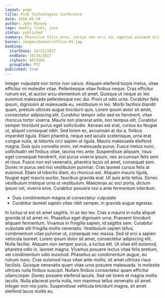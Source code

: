 ```yaml
---
layout: page
title: Pink Technologies Conference
date: 2016-05-24
author: John Mooney
tags: weekly links, java
status: published
summary: Phasellus felis eros, cursus non orci eu, egestas euismod elit.
banner: images/banner/office-01.jpg
booking:
  startDate: 10/21/2017
  endDate: 10/24/2017
  ctyhocn: APCIGHX
  groupCode: PTC
published: true
---
```

Integer vulputate non tortor non varius. Aliquam eleifend turpis metus, vitae efficitur mi molestie vitae. Pellentesque vitae finibus neque. Cras efficitur rutrum est, et auctor arcu elementum sit amet. Quisque ut neque ac leo euismod malesuada pellentesque nec dui. Proin ut odio urna. Curabitur felis ipsum, dignissim at malesuada eu, vestibulum in leo. Morbi facilisis blandit quam, pretium ultrices augue tincidunt quis. Lorem ipsum dolor sit amet, consectetur adipiscing elit. Curabitur tempor odio sed ex hendrerit, vitae rhoncus tortor viverra. Mauris non placerat ante, non tempus elit. Curabitur semper tincidunt purus eget sollicitudin. Aenean est erat, cursus eu feugiat ut, aliquet consequat nibh. Sed lorem ex, accumsan at dui a, finibus imperdiet ligula. Etiam pharetra, neque sed iaculis scelerisque, urna erat congue nulla, at lobortis orci sapien ut ligula. Mauris malesuada eleifend magna.
Duis quis convallis enim, vel malesuada purus. Fusce metus nunc, sollicitudin vel finibus vitae, lacinia nec ante. Suspendisse aliquam, risus eget consequat hendrerit, nisl purus viverra ipsum, nec accumsan felis sem et risus. Fusce non est venenatis, pharetra lacus sit amet, consequat sem. Donec in purus sed nisi vestibulum pulvinar. Cras laoreet cursus felis at euismod. Etiam id lobortis diam, eu rhoncus est. Aliquam mauris ligula, feugiat eget mauris auctor, faucibus gravida erat. Ut quis ante tellus. Donec vestibulum tristique urna ut vestibulum. Maecenas ac orci porta, dictum ipsum vel, viverra eros. Curabitur posuere nisi a ante fermentum interdum.

* Duis condimentum magna at consectetur vulputate
* Curabitur laoreet sapien vitae nibh semper, in gravida augue egestas.

In luctus ut est sit amet sagittis. In ac leo leo. Cras a mauris in nulla aliquet gravida id sit amet mi. Phasellus eget dignissim urna. Praesent tincidunt aliquam fermentum. Vivamus in fringilla sapien, id sagittis sem. Curabitur vulputate elit fringilla mollis venenatis. Vestibulum sapien tellus, condimentum vitae pulvinar ut, consequat nec massa. Sed id orci a sapien vehicula laoreet. Lorem ipsum dolor sit amet, consectetur adipiscing elit.
Nulla facilisi. Aliquam non semper purus, a luctus elit. Ut vitae elit euismod, pharetra odio in, laoreet magna. Vivamus posuere lectus vitae felis pretium, vel condimentum odio euismod. Phasellus ac condimentum augue, eu rutrum nunc. Cras euismod risus vitae ante mollis, sit amet ultrices risus facilisis. Quisque venenatis quam vitae urna posuere malesuada. In molestie ultrices nulla finibus suscipit. Nullam finibus consectetur quam efficitur ullamcorper. Donec posuere eleifend iaculis. Sed vel lorem et magna mollis iaculis. Nulla placerat porta nulla, non maximus tellus venenatis sit amet. Integer non nisi justo. Suspendisse vehicula tincidunt magna, sit amet eleifend lacus mollis eu.
